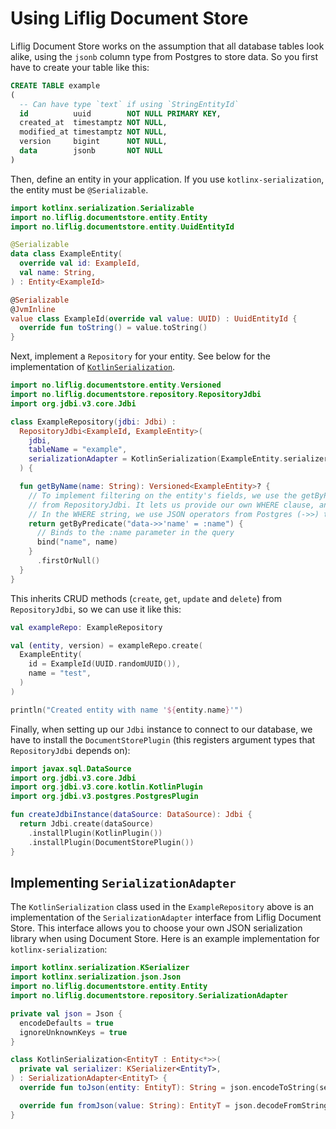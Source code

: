 # Using Liflig Document Store

Liflig Document Store works on the assumption that all database tables look alike, using the `jsonb`
column type from Postgres to store data. So you first have to create your table like this:

```sql
CREATE TABLE example
(
  -- Can have type `text` if using `StringEntityId`
  id          uuid        NOT NULL PRIMARY KEY,
  created_at  timestamptz NOT NULL,
  modified_at timestamptz NOT NULL,
  version     bigint      NOT NULL,
  data        jsonb       NOT NULL
)
```

Then, define an entity in your application. If you use `kotlinx-serialization`, the entity must be
`@Serializable`.

```kotlin
import kotlinx.serialization.Serializable
import no.liflig.documentstore.entity.Entity
import no.liflig.documentstore.entity.UuidEntityId

@Serializable
data class ExampleEntity(
  override val id: ExampleId,
  val name: String,
) : Entity<ExampleId>

@Serializable
@JvmInline
value class ExampleId(override val value: UUID) : UuidEntityId {
  override fun toString() = value.toString()
}
```

Next, implement a `Repository` for your entity. See below for the implementation of
[`KotlinSerialization`](#implementing-serializationadapter).

```kotlin
import no.liflig.documentstore.entity.Versioned
import no.liflig.documentstore.repository.RepositoryJdbi
import org.jdbi.v3.core.Jdbi

class ExampleRepository(jdbi: Jdbi) :
  RepositoryJdbi<ExampleId, ExampleEntity>(
    jdbi,
    tableName = "example",
    serializationAdapter = KotlinSerialization(ExampleEntity.serializer()),
  ) {

  fun getByName(name: String): Versioned<ExampleEntity>? {
    // To implement filtering on the entity's fields, we use the getByPredicate method inherited
    // from RepositoryJdbi. It lets us provide our own WHERE clause, and a lambda to bind arguments.
    // In the WHERE string, we use JSON operators from Postgres (->>) to query the entity's fields.
    return getByPredicate("data->>'name' = :name") {
      // Binds to the :name parameter in the query
      bind("name", name)
    }
      .firstOrNull()
  }
}
```

This inherits CRUD methods (`create`, `get`, `update` and `delete`) from `RepositoryJdbi`, so we can
use it like this:

```kotlin
val exampleRepo: ExampleRepository

val (entity, version) = exampleRepo.create(
  ExampleEntity(
    id = ExampleId(UUID.randomUUID()),
    name = "test",
  )
)

println("Created entity with name '${entity.name}'")
```

Finally, when setting up our `Jdbi` instance to connect to our database, we have to install the
`DocumentStorePlugin` (this registers argument types that `RepositoryJdbi` depends on):

```kotlin
import javax.sql.DataSource
import org.jdbi.v3.core.Jdbi
import org.jdbi.v3.core.kotlin.KotlinPlugin
import org.jdbi.v3.postgres.PostgresPlugin

fun createJdbiInstance(dataSource: DataSource): Jdbi {
  return Jdbi.create(dataSource)
    .installPlugin(KotlinPlugin())
    .installPlugin(DocumentStorePlugin())
}
```

## Implementing `SerializationAdapter`

The `KotlinSerialization` class used in the `ExampleRepository` above is an implementation of the
`SerializationAdapter` interface from Liflig Document Store. This interface allows you to choose
your own JSON serialization library when using Document Store. Here is an example implementation
for `kotlinx-serialization`:

```kotlin
import kotlinx.serialization.KSerializer
import kotlinx.serialization.json.Json
import no.liflig.documentstore.entity.Entity
import no.liflig.documentstore.repository.SerializationAdapter

private val json = Json {
  encodeDefaults = true
  ignoreUnknownKeys = true
}

class KotlinSerialization<EntityT : Entity<*>>(
  private val serializer: KSerializer<EntityT>,
) : SerializationAdapter<EntityT> {
  override fun toJson(entity: EntityT): String = json.encodeToString(serializer, entity)

  override fun fromJson(value: String): EntityT = json.decodeFromString(serializer, value)
}
```
